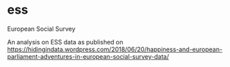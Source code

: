 # ess
European Social Survey

An analysis on ESS data as published on https://hidingindata.wordpress.com/2018/06/20/happiness-and-european-parliament-adventures-in-european-social-survey-data/
